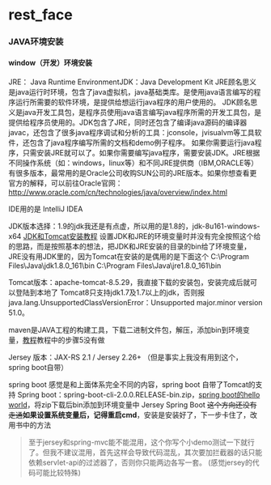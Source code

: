 # rest_face


### JAVA环境安装
#### window（开发）环境安装
JRE： Java Runtime EnvironmentJDK：Java Development Kit JRE顾名思义是java运行时环境，包含了java虚拟机，java基础类库。是使用java语言编写的程序运行所需要的软件环境，是提供给想运行java程序的用户使用的。
JDK顾名思义是java开发工具包，是程序员使用java语言编写java程序所需的开发工具包，是提供给程序员使用的。JDK包含了JRE，同时还包含了编译java源码的编译器javac，还包含了很多java程序调试和分析的工具：jconsole，jvisualvm等工具软件，还包含了java程序编写所需的文档和demo例子程序。
如果你需要运行java程序，只需安装JRE就可以了。如果你需要编写java程序，需要安装JDK。JRE根据不同操作系统（如：windows，linux等）和不同JRE提供商（IBM,ORACLE等）有很多版本，最常用的是Oracle公司收购SUN公司的JRE版本。如果你想查看更官方的解释，可以前往Oracle官网：http://www.oracle.com/cn/technologies/java/overview/index.html

IDE用的是 IntelliJ IDEA

JDK版本选择：1.9的jdk我还是有点虚，所以用的是1.8的，jdk-8u161-windows-x64
[JDK和Tomcat安装教程](http://blog.csdn.net/qq_32519693/article/details/71330930)
设置JDK和JRE的环境变量时并没有完全按照这个给的思路，而是按照基本的想法，把JDK和JRE安装的目录的bin给了环境变量，JRE没有用JDK里的，因为Tomcat在安装的是偶用的是下面这个
C:\Program Files\Java\jdk1.8.0_161\bin
C:\Program Files\Java\jre1.8.0_161\bin

Tomcat版本：apache-tomcat-8.5.29，我直接下载的安装包，安装完成后就可以登陆到本地了
Tomcat8只支持jdk1.7及1.7以上的jdk，否则报java.lang.UnsupportedClassVersionError：Unsupported major.minor version 51.0。

maven是JAVA工程的构建工具，下载二进制文件包，解压，添加bin到环境变量，[教程](http://blog.csdn.net/xyang81/article/details/51487939)教程中的步骤5没有做

Jersey 版本：JAX-RS 2.1 / Jersey 2.26+ （但是事实上我没有用到这个，spring boot自带）

spring boot 感觉是和上面体系完全不同的内容，spring boot 自带了Tomcat的支持
Spring boot：spring-boot-cli-2.0.0.RELEASE-bin.zip，[spring boot的hello world](http://blog.csdn.net/liumiaocn/article/details/53431149)，将zip下载后bin添加到环境变量中
Jersey Spring Boot ~~这个方向还没有走通~~**如果设置系统变量后，记得重启cmd**，安装是安装好了，下一步卡住了，改用书中的方法
>至于jersey和spring-mvc能不能混用，这个你写个小demo测试一下就行了。但我不建议混用，首先这样会导致代码混乱，其次要加拦截器的话只能依赖servlet-api的过滤器了，否则你只能两边各写一套。 (感觉jersey的代码可能比较特殊)

